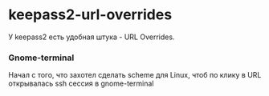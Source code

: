 # keepass2-url-overrides
У keepass2 есть удобная штука - URL Overrides. 


### Gnome-terminal
Начал с того, что захотел сделать scheme для Linux, чтоб по клику в URL открывалась ssh сессия в gnome-terminal
